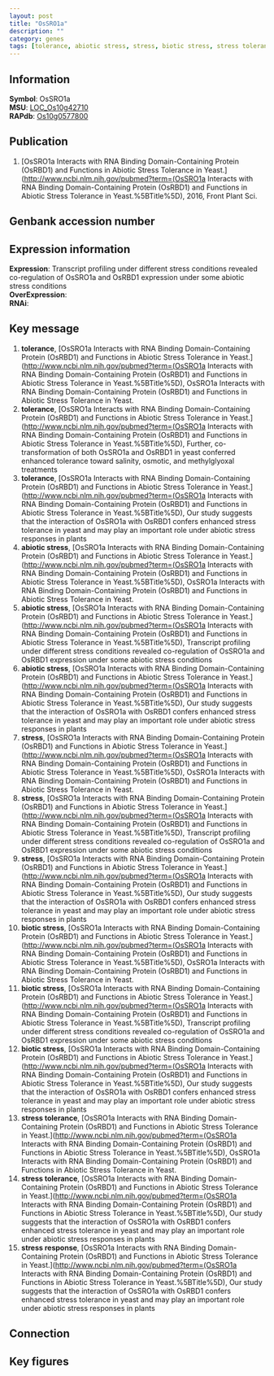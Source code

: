 ```yaml
---
layout: post
title: "OsSRO1a"
description: ""
category: genes
tags: [tolerance, abiotic stress, stress, biotic stress, stress tolerance, stress response, Gene]
---
```


## Information
__Symbol__: OsSRO1a  
__MSU__: [LOC_Os10g42710](http://rice.plantbiology.msu.edu/cgi-bin/ORF_infopage.cgi?orf=LOC_Os10g42710)  
__RAPdb__: [Os10g0577800](http://rapdb.dna.affrc.go.jp/viewer/gbrowse_details/irgsp1?name=Os10g0577800)  

## Publication
1. [OsSRO1a Interacts with RNA Binding Domain-Containing Protein (OsRBD1) and Functions in Abiotic Stress Tolerance in Yeast.](http://www.ncbi.nlm.nih.gov/pubmed?term=(OsSRO1a Interacts with RNA Binding Domain-Containing Protein (OsRBD1) and Functions in Abiotic Stress Tolerance in Yeast.%5BTitle%5D), 2016, Front Plant Sci.

## Genbank accession number

## Expression information
__Expression__: Transcript profiling under different stress conditions revealed co-regulation of OsSRO1a and OsRBD1 expression under some abiotic stress conditions  
__OverExpression__:  
__RNAi__:  

## Key message
1. __tolerance__, [OsSRO1a Interacts with RNA Binding Domain-Containing Protein (OsRBD1) and Functions in Abiotic Stress Tolerance in Yeast.](http://www.ncbi.nlm.nih.gov/pubmed?term=(OsSRO1a Interacts with RNA Binding Domain-Containing Protein (OsRBD1) and Functions in Abiotic Stress Tolerance in Yeast.%5BTitle%5D), OsSRO1a Interacts with RNA Binding Domain-Containing Protein (OsRBD1) and Functions in Abiotic Stress Tolerance in Yeast.
2. __tolerance__, [OsSRO1a Interacts with RNA Binding Domain-Containing Protein (OsRBD1) and Functions in Abiotic Stress Tolerance in Yeast.](http://www.ncbi.nlm.nih.gov/pubmed?term=(OsSRO1a Interacts with RNA Binding Domain-Containing Protein (OsRBD1) and Functions in Abiotic Stress Tolerance in Yeast.%5BTitle%5D),  Further, co-transformation of both OsSRO1a and OsRBD1 in yeast conferred enhanced tolerance toward salinity, osmotic, and methylglyoxal treatments
3. __tolerance__, [OsSRO1a Interacts with RNA Binding Domain-Containing Protein (OsRBD1) and Functions in Abiotic Stress Tolerance in Yeast.](http://www.ncbi.nlm.nih.gov/pubmed?term=(OsSRO1a Interacts with RNA Binding Domain-Containing Protein (OsRBD1) and Functions in Abiotic Stress Tolerance in Yeast.%5BTitle%5D),  Our study suggests that the interaction of OsSRO1a with OsRBD1 confers enhanced stress tolerance in yeast and may play an important role under abiotic stress responses in plants
4. __abiotic stress__, [OsSRO1a Interacts with RNA Binding Domain-Containing Protein (OsRBD1) and Functions in Abiotic Stress Tolerance in Yeast.](http://www.ncbi.nlm.nih.gov/pubmed?term=(OsSRO1a Interacts with RNA Binding Domain-Containing Protein (OsRBD1) and Functions in Abiotic Stress Tolerance in Yeast.%5BTitle%5D), OsSRO1a Interacts with RNA Binding Domain-Containing Protein (OsRBD1) and Functions in Abiotic Stress Tolerance in Yeast.
5. __abiotic stress__, [OsSRO1a Interacts with RNA Binding Domain-Containing Protein (OsRBD1) and Functions in Abiotic Stress Tolerance in Yeast.](http://www.ncbi.nlm.nih.gov/pubmed?term=(OsSRO1a Interacts with RNA Binding Domain-Containing Protein (OsRBD1) and Functions in Abiotic Stress Tolerance in Yeast.%5BTitle%5D),  Transcript profiling under different stress conditions revealed co-regulation of OsSRO1a and OsRBD1 expression under some abiotic stress conditions
6. __abiotic stress__, [OsSRO1a Interacts with RNA Binding Domain-Containing Protein (OsRBD1) and Functions in Abiotic Stress Tolerance in Yeast.](http://www.ncbi.nlm.nih.gov/pubmed?term=(OsSRO1a Interacts with RNA Binding Domain-Containing Protein (OsRBD1) and Functions in Abiotic Stress Tolerance in Yeast.%5BTitle%5D),  Our study suggests that the interaction of OsSRO1a with OsRBD1 confers enhanced stress tolerance in yeast and may play an important role under abiotic stress responses in plants
7. __stress__, [OsSRO1a Interacts with RNA Binding Domain-Containing Protein (OsRBD1) and Functions in Abiotic Stress Tolerance in Yeast.](http://www.ncbi.nlm.nih.gov/pubmed?term=(OsSRO1a Interacts with RNA Binding Domain-Containing Protein (OsRBD1) and Functions in Abiotic Stress Tolerance in Yeast.%5BTitle%5D), OsSRO1a Interacts with RNA Binding Domain-Containing Protein (OsRBD1) and Functions in Abiotic Stress Tolerance in Yeast.
8. __stress__, [OsSRO1a Interacts with RNA Binding Domain-Containing Protein (OsRBD1) and Functions in Abiotic Stress Tolerance in Yeast.](http://www.ncbi.nlm.nih.gov/pubmed?term=(OsSRO1a Interacts with RNA Binding Domain-Containing Protein (OsRBD1) and Functions in Abiotic Stress Tolerance in Yeast.%5BTitle%5D),  Transcript profiling under different stress conditions revealed co-regulation of OsSRO1a and OsRBD1 expression under some abiotic stress conditions
9. __stress__, [OsSRO1a Interacts with RNA Binding Domain-Containing Protein (OsRBD1) and Functions in Abiotic Stress Tolerance in Yeast.](http://www.ncbi.nlm.nih.gov/pubmed?term=(OsSRO1a Interacts with RNA Binding Domain-Containing Protein (OsRBD1) and Functions in Abiotic Stress Tolerance in Yeast.%5BTitle%5D),  Our study suggests that the interaction of OsSRO1a with OsRBD1 confers enhanced stress tolerance in yeast and may play an important role under abiotic stress responses in plants
10. __biotic stress__, [OsSRO1a Interacts with RNA Binding Domain-Containing Protein (OsRBD1) and Functions in Abiotic Stress Tolerance in Yeast.](http://www.ncbi.nlm.nih.gov/pubmed?term=(OsSRO1a Interacts with RNA Binding Domain-Containing Protein (OsRBD1) and Functions in Abiotic Stress Tolerance in Yeast.%5BTitle%5D), OsSRO1a Interacts with RNA Binding Domain-Containing Protein (OsRBD1) and Functions in Abiotic Stress Tolerance in Yeast.
11. __biotic stress__, [OsSRO1a Interacts with RNA Binding Domain-Containing Protein (OsRBD1) and Functions in Abiotic Stress Tolerance in Yeast.](http://www.ncbi.nlm.nih.gov/pubmed?term=(OsSRO1a Interacts with RNA Binding Domain-Containing Protein (OsRBD1) and Functions in Abiotic Stress Tolerance in Yeast.%5BTitle%5D),  Transcript profiling under different stress conditions revealed co-regulation of OsSRO1a and OsRBD1 expression under some abiotic stress conditions
12. __biotic stress__, [OsSRO1a Interacts with RNA Binding Domain-Containing Protein (OsRBD1) and Functions in Abiotic Stress Tolerance in Yeast.](http://www.ncbi.nlm.nih.gov/pubmed?term=(OsSRO1a Interacts with RNA Binding Domain-Containing Protein (OsRBD1) and Functions in Abiotic Stress Tolerance in Yeast.%5BTitle%5D),  Our study suggests that the interaction of OsSRO1a with OsRBD1 confers enhanced stress tolerance in yeast and may play an important role under abiotic stress responses in plants
13. __stress tolerance__, [OsSRO1a Interacts with RNA Binding Domain-Containing Protein (OsRBD1) and Functions in Abiotic Stress Tolerance in Yeast.](http://www.ncbi.nlm.nih.gov/pubmed?term=(OsSRO1a Interacts with RNA Binding Domain-Containing Protein (OsRBD1) and Functions in Abiotic Stress Tolerance in Yeast.%5BTitle%5D), OsSRO1a Interacts with RNA Binding Domain-Containing Protein (OsRBD1) and Functions in Abiotic Stress Tolerance in Yeast.
14. __stress tolerance__, [OsSRO1a Interacts with RNA Binding Domain-Containing Protein (OsRBD1) and Functions in Abiotic Stress Tolerance in Yeast.](http://www.ncbi.nlm.nih.gov/pubmed?term=(OsSRO1a Interacts with RNA Binding Domain-Containing Protein (OsRBD1) and Functions in Abiotic Stress Tolerance in Yeast.%5BTitle%5D),  Our study suggests that the interaction of OsSRO1a with OsRBD1 confers enhanced stress tolerance in yeast and may play an important role under abiotic stress responses in plants
15. __stress response__, [OsSRO1a Interacts with RNA Binding Domain-Containing Protein (OsRBD1) and Functions in Abiotic Stress Tolerance in Yeast.](http://www.ncbi.nlm.nih.gov/pubmed?term=(OsSRO1a Interacts with RNA Binding Domain-Containing Protein (OsRBD1) and Functions in Abiotic Stress Tolerance in Yeast.%5BTitle%5D),  Our study suggests that the interaction of OsSRO1a with OsRBD1 confers enhanced stress tolerance in yeast and may play an important role under abiotic stress responses in plants

## Connection

## Key figures


